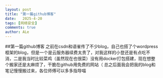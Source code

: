 ```yaml
---
layout: post
title: "第一篇github博客"
date:   2025-4-20
tags: [网络安全]
comments: true
author: ALe
---
```

##第一篇github博客
之前在csdn和语雀传了不少blog，自己也搭了个wordpress框架的blog，但是一个是云服务器续费太贵了，对我这样的小登还是有点吃不消，二是我当时比较菜鸡（虽然现在也很菜）没有用docker打包搭建，现在想整个搬家还是太麻烦了，干脆在github用免费的网站（
总之后面我会把我的blog和笔记慢慢搬过来，各位师傅可以多多指导喵
